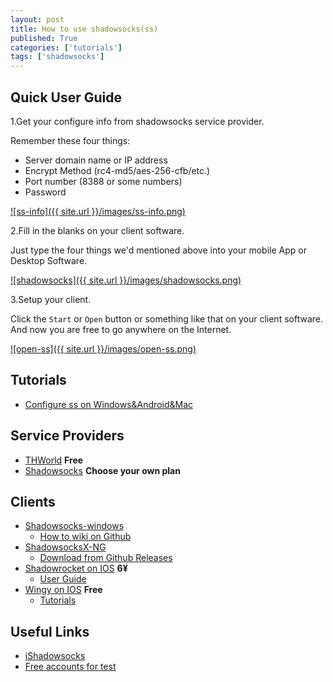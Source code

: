 ```yaml
---
layout: post
title: How to use shadowsocks(ss)
published: True
categories: ['tutorials']
tags: ['shadowsocks']
---
```


## Quick User Guide

1.Get your configure info from shadowsocks service provider.

Remember these four things:

* Server domain name or IP address
* Encrypt Method (rc4-md5/aes-256-cfb/etc.)
* Port number (8388 or some numbers)
* Password

<a href="{{ site.url }}/images/ss-info.png" data-lightbox="daocloud-set" data-title="ss-info">![ss-info]({{ site.url }}/images/ss-info.png)</a>


<!--more-->


2.Fill in the blanks on your client software.

Just type the four things we'd mentioned above into your mobile App or Desktop Software.

<a href="{{ site.url }}/images/shadowsocks.png" data-lightbox="daocloud-set" data-title="shadowsocks">![shadowsocks]({{ site.url }}/images/shadowsocks.png)</a>

3.Setup your client.

Click the `Start` or `Open` button or something like that on your client software.
And now you are free to go anywhere on the Internet.

<a href="{{ site.url }}/images/open-ss.png" data-lightbox="daocloud-set" data-title="open-ss">![open-ss]({{ site.url }}/images/open-ss.png)</a>

## Tutorials

* [Configure ss on Windows&Android&Mac](http://www.ishadowsocks.org/#tutorials)

## Service Providers

* [THWorld](https://thworld.net) **Free**
* [Shadowsocks](https://shadowsocks.com/) **Choose your own plan**

## Clients

* [Shadowsocks-windows](https://github.com/shadowsocks/shadowsocks-windows)
    - [How to wiki on Github](https://github.com/shadowsocks/shadowsocks-windows/wiki/Shadowsocks-Windows-%E4%BD%BF%E7%94%A8%E8%AF%B4%E6%98%8E)
* [ShadowsocksX-NG](https://github.com/shadowsocks/ShadowsocksX-NG)
    - [Download from Github Releases](https://github.com/shadowsocks/ShadowsocksX-NG/releases)
* [Shadowrocket on IOS](https://itunes.apple.com/cn/app/shadowrocket/id932747118) **6¥**
    - [User Guide](https://ii-i.org/archives/859)
* [Wingy on IOS](https://itunes.apple.com/cn/app/id1148026741) **Free**
    - [Tutorials](https://www.wingy.site/)

## Useful Links

* [iShadowsocks](http://www.ishadowsocks.org/)
* [Free accounts for test](http://www.ishadowsocks.org/#free)
